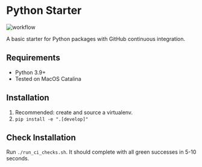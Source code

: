 # Python Starter

![workflow](https://github.com/tomsilver/toms-geoms-2d/actions/workflows/ci.yml/badge.svg)

A basic starter for Python packages with GitHub continuous integration.

## Requirements

- Python 3.9+
- Tested on MacOS Catalina

## Installation

1. Recommended: create and source a virtualenv.
2. `pip install -e ".[develop]"`

## Check Installation

Run `./run_ci_checks.sh`. It should complete with all green successes in 5-10 seconds.
